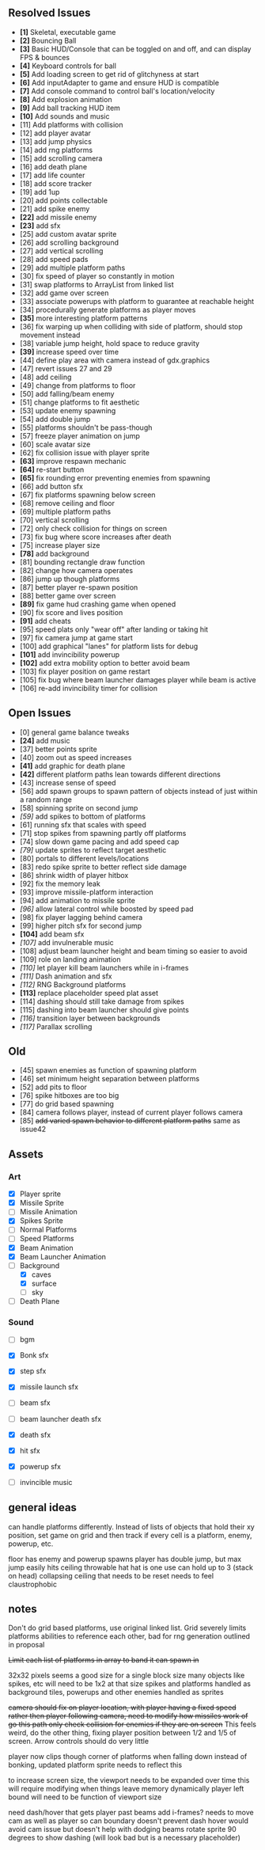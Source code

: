 ## Resolved Issues ##

- **[1]** Skeletal, executable game
- **[2]** Bouncing Ball
- **[3]** Basic HUD/Console that can be toggled on and off, and can display FPS & bounces
- **[4]** Keyboard controls for ball
- **[5]** Add loading screen to get rid of glitchyness at start
- **[6]** Add inputAdapter to game and ensure HUD is compatible
- **[7]** Add console command to control ball's location/velocity
- **[8]** Add explosion animation
- **[9]** Add ball tracking HUD item
- **[10]** Add sounds and music
 - [11] Add platforms with collision
 - [12] add player avatar
 - [13] add jump physics
 - [14] add rng platforms
 - [15] add scrolling camera
 - [16] add death plane
 - [17] add life counter
 - [18] add score tracker
 - [19] add 1up
 - [20] add points collectable
 - [21] add spike enemy
 - **[22]** add missile enemy
 - **[23]** add sfx
 - [25] add custom avatar sprite
 - [26] add scrolling background
 - [27] add vertical scrolling
 - [28] add speed pads
 - [29] add multiple platform paths
 - [30] fix speed of player so constantly in motion
 - [31] swap platforms to ArrayList from linked list
 - [32] add game over screen
 - [33] associate powerups with platform to guarantee at reachable height
 - [34] procedurally generate platforms as player moves
 - **[35]** more interesting platform patterns
 - [36] fix warping up when colliding with side of platform, should stop movement instead
 - [38] variable jump height, hold space to reduce gravity
 - **[39]** increase speed over time
 - [44] define play area with camera instead of gdx.graphics
 - [47] revert issues 27 and 29
 - [48] add ceiling
 - [49] change from platforms to floor
 - [50] add falling/beam enemy
 - [51] change platforms to fit aesthetic
 - [53] update enemy spawning
 - [54] add double jump
 - [55] platforms shouldn't be pass-though
 - [57] freeze player animation on jump
 - [60] scale avatar size
 - [62] fix collision issue with player sprite
 - **[63]** improve respawn mechanic
 - **[64]** re-start button
 - **[65]** fix rounding error preventing enemies from spawning
 - [66] add button sfx
 - [67] fix platforms spawning below screen
 - [68] remove ceiling and floor
 - [69] multiple platform paths
 - [70] vertical scrolling
 - [72] only check collision for things on screen
 - [73] fix bug where score increases after death
 - [75] increase player size
 - **[78]** add background
 - [81] bounding rectangle draw function
 - [82] change how camera operates
 - [86] jump up though platforms
 - [87] better player re-spawn position
 - [88] better game over screen
 - **[89]** fix game hud crashing game when opened
 - [90] fix score and lives position
 - **[91]** add cheats
 - [95] speed plats only "wear off" after landing or taking hit
 - [97] fix camera jump at game start
 - [100] add graphical "lanes" for platform lists for debug
 - **[101]** add invincibility powerup
 - **[102]** add extra mobility option to better avoid beam
 - [103] fix player position on game restart
 - [105] fix bug where beam launcher damages player while beam is active
 - [106] re-add invincibility timer for collision


## Open Issues ##

 - [0] general game balance tweaks
 - **[24]** add music
 - [37] better points sprite
 - [40] zoom out as speed increases
 - **[41]** add graphic for death plane
 - **[42]** different platform paths lean towards different directions
 - [43] increase sense of speed
 - [56] add spawn groups to spawn pattern of objects instead of just within a random range
 - [58] spinning sprite on second jump
 - *[59]* add spikes to bottom of platforms
 - [61] running sfx that scales with speed
 - [71] stop spikes from spawning partly off platforms
 - [74] slow down game pacing and add speed cap
 - *[79]* update sprites to reflect target aesthetic
 - [80] portals to different levels/locations
 - [83] redo spike sprite to better reflect side damage
 - [86] shrink width of player hitbox
 - [92] fix the memory leak
 - [93] improve missile-platform interaction
 - [94] add animation to missile sprite
 - *[96]* allow lateral control while boosted by speed pad
 - [98] fix player lagging behind camera
 - [99] higher pitch sfx for second jump
 - **[104]** add beam sfx
 - *[107]* add invulnerable music
 - [108] adjust beam launcher height and beam timing so easier to avoid
 - [109] role on landing animation
 - *[110]* let player kill beam launchers while in i-frames
 - *[111]* Dash animation and sfx
 - *[112]* RNG Background platforms
 - **[113]** replace placeholder speed plat asset
 - [114] dashing should still take damage from spikes
 - [115] dashing into beam launcher should give points
 - *[116]* transition layer between backgrounds
 - *[117]* Parallax scrolling 
 

 ## Old ##
 - [45] spawn enemies as function of spawning platform
 - [46] set minimum height separation between platforms
 - [52] add pits to floor
 - [76] spike hitboxes are too big
 - [77] do grid based spawning
 - [84] camera follows player, instead of current player follows camera
 - [85] ~~add varied spawn behavior to different platform paths~~ same as issue42
 
 ## Assets ##
 ### Art ###
  - [x] Player sprite
  - [x] Missile Sprite
  - [ ] Missile Animation
  - [x] Spikes Sprite
  - [ ] Normal Platforms
  - [ ] Speed Platforms
  - [x] Beam Animation
  - [x] Beam Launcher Animation
  - [ ] Background
      + [x] caves
      + [x] surface
      + [ ] sky 
  - [ ] Death Plane
 
 ### Sound ###
  - [ ] bgm
  - [x] Bonk sfx
  - [x] step sfx
  - [x] missile launch sfx
  - [ ] beam sfx
  - [ ] beam launcher death sfx
  - [x] death sfx
  - [x] hit sfx
  - [x] powerup sfx
  - [ ] invincible music


## general ideas ##
can handle platforms differently. Instead of lists of objects that hold their xy position, set game on grid and then track if every cell is a platform, enemy, powerup, etc.

floor has enemy and powerup spawns
player has double jump, but max jump easily hits ceiling
throwable hat
hat is one use
can hold up to 3 (stack on head)
collapsing ceiling that needs to be reset
needs to feel claustrophobic

## notes ##
Don't do grid based platforms, use original linked list. Grid severely limits platforms abilities to reference each other, bad for rng generation outlined in proposal

~~Limit each list of platforms in array to band it can spawn in~~

32x32 pixels seems a good size for a single block size
many objects like spikes, etc will need to be 1x2 at that size
spikes and platforms handled as background tiles, powerups and other enemies handled as sprites

~~camera should fix on player location, with player having a fixed speed rather then player following camera, need to modify how missiles work of go this path
only check collision for enemies if they are on screen~~ This feels weird, do the other thing, fixing player position between 1/2 and 1/5 of screen. Arrow controls should do very little

player now clips though corner of platforms when falling down instead of bonking, updated platform sprite needs to reflect this

to increase screen size, the viewport needs to be expanded over time
this will require modifying when things leave memory dynamically
player left bound will need to be function of viewport size

need dash/hover that gets player past beams
add i-frames?
needs to move cam as well as player so can boundary doesn't prevent dash
hover would avoid cam issue but doesn't help with dodging beams
rotate sprite 90 degrees to show dashing (will look bad but is a necessary placeholder)